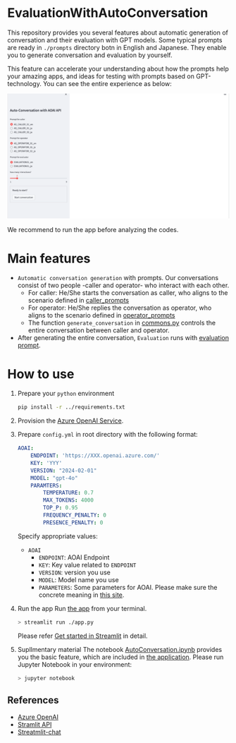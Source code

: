 # EvaluationWithAutoConversation

This repository provides you several features about automatic generation of conversation and their evaluation with GPT models. Some typical prompts are ready in `./prompts` directory botn in English and Japanese. They enable you to generate conversation and evaluation by yourself.

This feature can accelerate your understanding about how the prompts help your amazing apps, and ideas for testing with prompts based on GPT-technology. You can see the entire experience as below:

![How to generate](./images/how-to-use.gif)


We recommend to run the app before analyzing the codes.


# Main features
- `Automatic conversation generation` with prompts. Our conversations consist of two people -caller and operator- who interact with each other.
    - For caller: He/She starts the conversation as caller, who aligns to the scenario defined in [caller_prompts](./prompts/caller_prompts.yml)
    - For operator: He/She replies the conversation as operator, who aligns to the scenario defined in [operator_prompts](./prompts/operator_prompts.yml)
    - The function `generate_conversation` in [commons.py](./src/common.py) controls the entire conversation between caller and operator.
- After generating the entire conversation, `Evaluation` runs with [evaluation prompt](./prompts/evaluation.yml).


# How to use

1. Prepare your `python` environment
    ```sh
    pip install -r ../requirements.txt
    ```

2. Provision the [Azure OpenAI Service](https://learn.microsoft.com/en-us/azure/ai-services/openai/).

3. Prepare `config.yml` in root directory with the following format:

    ```yml
    AOAI:
        ENDPOINT: 'https://XXX.openai.azure.com/'
        KEY: 'YYY'
        VERSION: "2024-02-01"
        MODEL: "gpt-4o"
        PARAMTERS: 
            TEMPERATURE: 0.7
            MAX_TOKENS: 4000
            TOP_P: 0.95
            FREQUENCY_PENALTY: 0
            PRESENCE_PENALTY: 0
    ```

    Specify appropriate values:
    - `AOAI`
        - `ENDPOINT`: AOAI Endpoint
        - `KEY`: Key value related to `ENDPOINT`
        - `VERSION`: version you use
        - `MODEL`: Model name you use
        - `PARAMETERS`: Some parameters for AOAI. Please make sure the concrete meaning in [this site](https://learn.microsoft.com/en-us/azure/ai-services/openai/reference).
        

4. Run the app
    Run [the app](./app.py) from your terminal.
    ```sh
    > streamlit run ./app.py
    ```
    Please refer [Get started in Streamlit](https://docs.streamlit.io/get-started) in detail.

5. Supllmentary material
    The notebook [AutoConversation.ipynb](./AutoConversation.ipynb) provides you the basic feature, which are included in [the application](./app.py). Please run Jupyter Notebook in your environment:

    ```sh
    > jupyter notebook
    ```

## References
- [Azure OpenAI](https://learn.microsoft.com/en-us/azure/ai-services/openai/)
- [Stramlit API](https://docs.streamlit.io/develop/api-reference)
- [Streatmlit-chat](https://github.com/AI-Yash/st-chat)